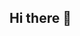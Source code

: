 ## Hi there 👋

<!--
**Liiiii2101/Liiiii2101** is a ✨ _special_ ✨ repository because its `README.md` (this file) appears on your GitHub profile.

Here are some ideas to get you started:

### Hi, I'm [Your Name] 👋  
🔬 AI Scientist specializing in medical imaging.  
📚 Passionate about deep learning and healthcare applications.  
📂 Check out my latest research on https://www.nature.com/articles/s41698-024-00516-x(#). 
-->
